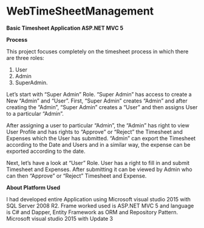 # WebTimeSheetManagement

<b>Basic Timesheet Application ASP.NET MVC 5</b>

<b>Process</b>

This project focuses completely on the timesheet process in which there are three roles:

1. User
2. Admin
3. SuperAdmin.

Let’s start with “Super Admin” Role. “Super Admin” has access to create a New “Admin” and “User”. First, “Super Admin” creates “Admin” and after creating the “Admin”, “Super Admin” creates a “User” and then assigns User to a particular “Admin”.

After assigning a user to particular “Admin”, the “Admin” has right to view User Profile and has rights to “Approve” or “Reject” the Timesheet and Expenses which the User has submitted. “Admin” can export the Timesheet according to the Date and Users and in a similar way, the expense can be exported according to the date.

Next, let’s have a look at “User” Role. User has a right to fill in and submit Timesheet and Expenses. After submitting it can be viewed by Admin who can  then “Approve” or “Reject” Timesheet and Expense.


<b>About Platform Used </b>

I had developed entire Application using Microsoft visual studio 2015 with SQL Server 2008 R2.
Frame worked used is ASP.NET MVC 5 and language is C# and Dapper, Entity Framework as ORM and Repository Pattern.
Microsoft visual studio 2015 with Update 3

